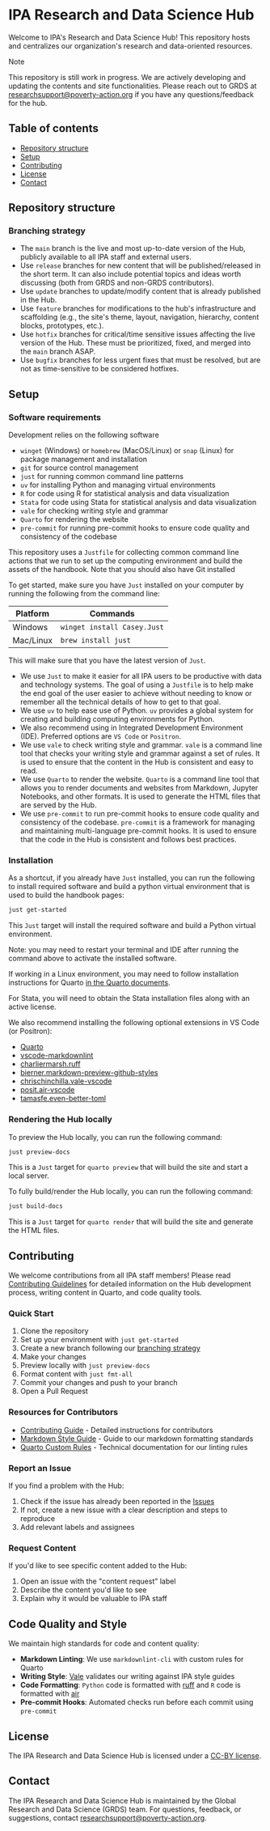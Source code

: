 # IPA Research and Data Science Hub

Welcome to IPA's Research and Data Science Hub! This repository hosts and centralizes our organization's research and data-oriented resources.

> [!NOTE]
> This repository is still work in progress. We are actively developing and updating the contents and site functionalities. Please reach out to GRDS at [researchsupport@poverty-action.org](researchsupport@poverty-action.org) if you have any questions/feedback for the hub.

## Table of contents

* [Repository structure](#repository-structure)
* [Setup](#setup)
* [Contributing](#contributing)
* [License](#license)
* [Contact](#contact)

## Repository structure

### Branching strategy

* The `main` branch is the live and most up-to-date version of the Hub, publicly available to all IPA staff and external users.
* Use `release` branches for new content that will be published/released in the short term. It can also include potential topics and ideas worth discussing (both from GRDS and non-GRDS contributors).
* Use `update` branches to update/modify content that is already published in the Hub.
* Use `feature` branches for modifications to the hub's infrastructure and scaffolding (e.g., the site's theme, layout, navigation, hierarchy, content blocks, prototypes, etc.).
* Use `hotfix` branches for critical/time sensitive issues affecting the live version of the Hub. These must be prioritized, fixed, and merged into the `main` branch ASAP.
* Use `bugfix` branches for less urgent fixes that must be resolved, but are not as time-sensitive to be considered hotfixes.

## Setup

### Software requirements

Development relies on the following software

* `winget` (Windows) or `homebrew` (MacOS/Linux) or `snap` (Linux) for package management and installation
* `git` for source control management
* `just` for running common command line patterns
* `uv` for installing Python and managing virtual environments
* `R` for code using R for statistical analysis and data visualization
* `Stata` for code using Stata for statistical analysis and data visualization
* `vale` for checking writing style and grammar
* `Quarto` for rendering the website
* `pre-commit` for running pre-commit hooks to ensure code quality and consistency of the codebase

This repository uses a `Justfile` for collecting common command line actions that we run
to set up the computing environment and build the assets of the handbook. Note that you
should also have Git installed

To get started, make sure you have `Just` installed on your computer by running the
following from the command line:

| Platform  | Commands                                                                                  |
| --------- | ----------------------------------------------------------------------------------------- |
| Windows   | `winget install Casey.Just` |
| Mac/Linux | `brew install just`                                                |

This will make sure that you have the latest version of `Just`.

* We use `Just` to make it easier for all IPA users to be productive with data
  and technology systems. The goal of using a `Justfile` is to help make the end goal of
  the user easier to achieve without needing to know or remember all the technical
  details of how to get to that goal.
* We use `uv` to help ease use of Python. `uv` provides a global system for creating and
  building computing environments for Python.
* We also recommend using in Integrated Development Environment (IDE).
  Preferred options are `VS Code` or `Positron`.
* We use `vale` to check writing style and grammar. `vale` is a command line tool that
  checks your writing style and grammar against a set of rules. It is used to ensure that
  the content in the Hub is consistent and easy to read.
* We use `Quarto` to render the website. `Quarto` is a command line tool that allows you
  to render documents and websites from Markdown, Jupyter Notebooks, and other formats.
  It is used to generate the HTML files that are served by the Hub.
* We use `pre-commit` to run pre-commit hooks to ensure code quality and consistency of
  the codebase. `pre-commit` is a framework for managing and maintaining multi-language
  pre-commit hooks. It is used to ensure that the code in the Hub is consistent and
  follows best practices.

### Installation

As a shortcut, if you already have `Just` installed, you can run the following to
install required software and build a python virtual environment that is used to build
the handbook pages:

```bash
just get-started
```

This `Just` target will install the required software and build a Python virtual environment.

Note: you may need to restart your terminal and IDE after running the command above to activate
the installed software.

If working in a Linux environment, you may need to follow installation instructions for Quarto
[in the Quarto documents](https://quarto.org/docs/get-started/).

For Stata, you will need to obtain the Stata installation files along with an active license.

We also recommend installing the following optional extensions in VS Code (or Positron):

* [Quarto](https://marketplace.visualstudio.com/items?itemName=quarto.quarto)
* [vscode-markdownlint](https://marketplace.visualstudio.com/items?itemName=davidanson.vscode-markdownlint)
* [charliermarsh.ruff](https://marketplace.visualstudio.com/items?itemName=charliermarsh.ruff)
* [bierner.markdown-preview-github-styles](https://marketplace.visualstudio.com/items?itemName=bierner.markdown-preview-github-styles)
* [chrischinchilla.vale-vscode](https://marketplace.visualstudio.com/items?itemName=chrischinchilla.vale-vscode)
* [posit.air-vscode](https://marketplace.visualstudio.com/items?itemName=posit.air-vscode)
* [tamasfe.even-better-toml](https://marketplace.visualstudio.com/items?itemName=tamasfe.even-better-toml)

### Rendering the Hub locally

To preview the Hub locally, you can run the following command:

```bash
just preview-docs
```

This is a `Just` target for `quarto preview` that will build the site and start a local server.

To fully build/render the Hub locally, you can run the following command:

```bash
just build-docs
```

This is a `Just` target for `quarto render` that will build the site and generate the HTML files.

## Contributing

We welcome contributions from all IPA staff members! Please read [Contributing Guidelines](CONTRIBUTING.md) for detailed information on the Hub development process, writing content in Quarto, and code quality tools.

### Quick Start

1. Clone the repository
2. Set up your environment with `just get-started`
3. Create a new branch following our [branching strategy](#branching-strategy)
4. Make your changes
5. Preview locally with `just preview-docs`
6. Format content with `just fmt-all`
7. Commit your changes and push to your branch
8. Open a Pull Request

### Resources for Contributors

* [Contributing Guide](CONTRIBUTING.md) - Detailed instructions for contributors
* [Markdown Style Guide](docs/MARKDOWN_STYLE.md) - Guide to our markdown formatting standards
* [Quarto Custom Rules](docs/QUARTO_CUSTOM_RULES.md) - Technical documentation for our linting rules

### Report an Issue

If you find a problem with the Hub:

1. Check if the issue has already been reported in the [Issues](https://github.com/PovertyAction/ipa-research-data-science-hub/issues)
2. If not, create a new issue with a clear description and steps to reproduce
3. Add relevant labels and assignees

### Request Content

If you'd like to see specific content added to the Hub:

1. Open an issue with the "content request" label
2. Describe the content you'd like to see
3. Explain why it would be valuable to IPA staff

## Code Quality and Style

We maintain high standards for code and content quality:

* **Markdown Linting**: We use `markdownlint-cli` with custom rules for Quarto
* **Writing Style**: [Vale](https://vale.sh/) validates our writing against IPA style guides
* **Code Formatting**: `Python` code is formatted with [ruff](https://docs.astral.sh/ruff/) and `R` code is formatted with [air](https://posit-dev.github.io/air/)
* **Pre-commit Hooks**: Automated checks run before each commit using `pre-commit`

## License

The IPA Research and Data Science Hub is licensed under a [CC-BY license](./LICENSE.txt).

## Contact

The IPA Research and Data Science Hub is maintained by the Global Research and Data Science (GRDS) team. For questions, feedback, or suggestions, contact [researchsupport@poverty-action.org](researchsupport@poverty-action.org).
